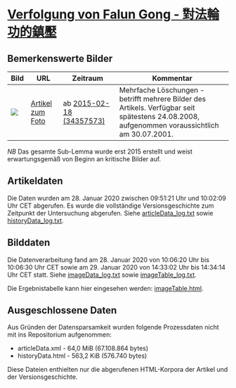 # [Verfolgung von Falun Gong - 對法輪功的鎮壓](https://zh.wikipedia.org/wiki/%E5%B0%8D%E6%B3%95%E8%BC%AA%E5%8A%9F%E7%9A%84%E9%8E%AE%E5%A3%93)

## Bemerkenswerte Bilder

| Bild | URL | Zeitraum | Kommentar |
| - | - | - | - |
| ![](https://upload.wikimedia.org/wikipedia/commons/thumb/4/4a/FalunDafa_Burn_tanyongjie.jpg/290px-FalunDafa_Burn_tanyongjie.jpg) | [Artikel zum Foto](https://commons.wikimedia.org/wiki/File:FalunDafa_Burn_tanyongjie.jpg) | ab [2015-02-18 (34357573)](https://zh.wikipedia.org/w/index.php?oldid=34357573) | Mehrfache Löschungen - betrifft mehrere Bilder des Artikels. Verfügbar seit spätestens 24.08.2008, aufgenommen voraussichtlich am 30.07.2001. |

*NB* Das gesamte Sub-Lemma wurde erst 2015 erstellt und weist erwartungsgemäß von Beginn an kritische Bilder auf.

## Artikeldaten

Die Daten wurden am 28. Januar 2020 zwischen 09:51:21 Uhr und 10:02:09 Uhr CET abgerufen. Es wurde die vollständige Versionsgeschichte zum Zeitpunkt der Untersuchung abgerufen. Siehe [articleData_log.txt](articleData_log.txt) sowie [historyData_log.txt](historyData_log.txt).

## Bilddaten

Die Datenverarbeitung fand am 28. Januar 2020 von 10:06:20 Uhr bis 10:06:30 Uhr CET sowie am 29. Januar 2020 von 14:33:02 Uhr bis 14:34:14 Uhr CET statt. Siehe [imageData_log.txt](imageData_log.txt) sowie [imageTable_log.txt](imageTable_log.txt).

Die Ergebnistabelle kann hier eingesehen werden: [imageTable.html](imageTable.html).

## Ausgeschlossene Daten

Aus Gründen der Datensparsamkeit wurden folgende Prozessdaten nicht mit ins Repositorium aufgenommen:

- articleData.xml - 64,0 MiB (67.108.864 bytes)
- historyData.html - 563,2 KiB (576.740 bytes)

Diese Dateien enthielten nur die abgerufenen HTML-Korpora der Artikel und der Versionsgeschichte.